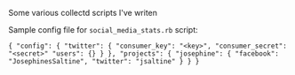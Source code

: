 
Some various collectd scripts I've writen

Sample config file for `social_media_stats.rb` script:

``
{
  "config": {
    "twitter": {
      "consumer_key": "<key>",
      "consumer_secret": "<secret>"
      "users": {}
    }
  },
  "projects": {
    "josephine": {
      "facebook": "JosephinesSaltine",
      "twitter": "jsaltine"
    }
  }
}
``
